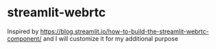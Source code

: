 # streamlit-webrtc
Inspired by https://blog.streamlit.io/how-to-build-the-streamlit-webrtc-component/ and I will customize it for my additional purpose
